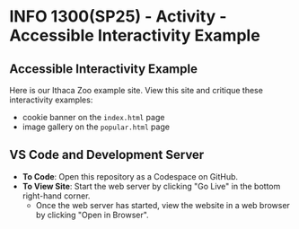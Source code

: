 # INFO 1300(SP25) - Activity - Accessible Interactivity Example 

## Accessible Interactivity Example

Here is our Ithaca Zoo example site.  View this site and critique these interactivity examples:

- cookie banner on the `index.html` page
- image gallery on the `popular.html` page

## VS Code and Development Server

- **To Code**: Open this repository as a Codespace on GitHub.
- **To View Site**: Start the web server by clicking "Go Live" in the bottom right-hand corner.
  - Once the web server has started, view the website in a web browser by clicking "Open in Browser".